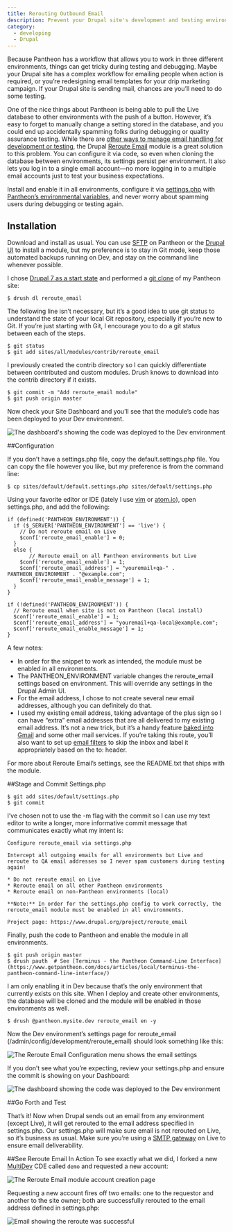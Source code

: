 ```yaml
---
title: Rerouting Outbound Email 
description: Prevent your Drupal site's development and testing environments from sending emails to your real users, with the reroute_email module and Pantheon environment variables.
category:
  - developing
  - Drupal
---
```

Because Pantheon has a workflow that allows you to work in three different environments, things can get tricky during testing and debugging. Maybe your Drupal site has a complex workflow for emailing people when action is required, or you’re redesigning email templates for your drip marketing campaign. If your Drupal site is sending mail, chances are you’ll need to do some testing.

One of the nice things about Pantheon is being able to pull the Live database to other environments with the push of a button. However, it’s easy to forget to manually change a setting stored in the database, and you could end up accidentally spamming folks during debugging or quality assurance testing. While there are [other ways to manage email handling for development or testing](https://www.drupal.org/node/201981), the Drupal [Reroute Email](https://www.drupal.org/project/reroute_email) module is a great solution to this problem. You can configure it via code, so even when cloning the database between environments, its settings persist per environment. It also lets you log in to a single email account&mdash;no more logging in to a multiple email accounts just to test your business expectations.

Install and enable it in all environments, configure it via [settings.php](https://www.getpantheon.com/docs/articles/drupal/configuring-settings-php/) with [Pantheon’s environmental variables](https://www.getpantheon.com/docs/articles/sites/code/reading-pantheon-environment-configuration/), and never worry about spamming users during debugging or testing again.

## Installation


Download and install as usual. You can use [SFTP](https://www.getpantheon.com/docs/articles/sites/code/developing-directly-with-sftp-mode/) on Pantheon or the [Drupal UI](https://www.getpantheon.com/docs/articles/sites/code/more-ways-of-managing-code-in-sftp-mode/#installing-modules-and-themes-with-drupal%27s-update-manager) to install a module, but my preference is to stay in Git mode, keep those automated backups running on Dev, and stay on the command line whenever possible.

I chose [Drupal 7 as a start state](https://www.getpantheon.com/docs/articles/users/choosing-start-state/#importing-existing-sites) and performed a [git clone](https://www.getpantheon.com/docs/articles/local/starting-with-git/) of my Pantheon site:
```
$ drush dl reroute_email
```
The following line isn’t necessary, but it’s a good idea to use git status to understand the state of your local Git repository, especially if you’re new to Git. If you’re just starting with Git, I encourage you to do a git status between each of the steps.
```
$ git status
$ git add sites/all/modules/contrib/reroute_email
```
I previously created the contrib directory so I can quickly differentiate between contributed and custom modules. Drush knows to download into the contrib directory if it exists.
```
$ git commit -m "Add reroute_email module"
$ git push origin master
```
Now check your Site Dashboard and you’ll see that the module’s code has been deployed to your Dev environment.

![The dashboard's showing the code was deployed to the Dev environment](/source/docs/assets/images/verify-reroute-email-dashboard-commits1.png)

##Configuration

If you don’t have a settings.php file, copy the default.settings.php file.  You can copy the file however you like, but my preference is from the command line:
```
$ cp sites/default/default.settings.php sites/default/settings.php
```
Using your favorite editor or IDE (lately I use [vim](http://www.vim.org) or [atom.io](https://atom.io)), open settings.php, and add the following:
```
if (defined('PANTHEON_ENVIRONMENT')) {
  if ($_SERVER['PANTHEON_ENVIRONMENT'] == 'live') {
	// Do not reroute email on Live
	$conf['reroute_email_enable'] = 0;
  }
  else {
       // Reroute email on all Pantheon environments but Live
	$conf['reroute_email_enable'] = 1;
	$conf['reroute_email_address'] = "youremail+qa-" . PANTHEON_ENVIRONMENT . "@example.com";
	$conf['reroute_email_enable_message'] = 1;
  }
}

if (!defined('PANTHEON_ENVIRONMENT')) {
  // Reroute email when site is not on Pantheon (local install)
  $conf['reroute_email_enable'] = 1;
  $conf['reroute_email_address'] = "youremail+qa-local@example.com";
  $conf['reroute_email_enable_message'] = 1;
}
```
A few notes:
- In order for the snippet to work as intended, the module must be enabled in all environments.
- The PANTHEON_ENVIRONMENT variable changes the reroute_email settings based on environment. This will override any settings in the Drupal Admin UI.
- For the email address, I chose to not create several new email addresses, although you can definitely do that.
- I used my existing email address, taking advantage of the plus sign so I can have “extra” email addresses that are all delivered to my existing email address. It’s not a new trick, but it’s a handy feature [baked into Gmail](http://gmailblog.blogspot.com/2008/03/2-hidden-ways-to-get-more-from-your.html) and some other mail services. If you’re taking this route, you’ll also want to set up [email filters](https://support.google.com/mail/answer/6579?hl=en) to skip the inbox and label it appropriately based on the to: header.

For more about Reroute Email’s settings, see the README.txt that ships with the module.


##Stage and Commit Settings.php
```
$ git add sites/default/settings.php
$ git commit
```
I’ve chosen not to use the -m flag with the commit so I can use my text editor to write a longer, more informative commit message that communicates exactly what my intent is:
```
Configure reroute_email via settings.php

Intercept all outgoing emails for all environments but Live and reroute to QA email addresses so I never spam customers during testing again!

* Do not reroute email on Live
* Reroute email on all other Pantheon environments
* Reroute email on non-Pantheon environments (local)

**Note:** In order for the settings.php config to work correctly, the reroute_email module must be enabled in all environments.

Project page: https://www.drupal.org/project/reroute_email
```

Finally, push the code to Pantheon and enable the module in all environments.
```
$ git push origin master
$ drush pauth  # See [Terminus - the Pantheon Command-Line Interface](https://www.getpantheon.com/docs/articles/local/terminus-the-pantheon-command-line-interface/)
```
I am only enabling it in Dev because that’s the only environment that currently exists on this site. When I deploy and create other environments, the database will be cloned and the module will be enabled in those environments as well.
```
$ drush @pantheon.mysite.dev reroute_email en -y
```
Now the Dev environment’s settings page for reroute_email (/admin/config/development/reroute_email) should look something like this:

![The Reroute Email Configuration menu shows the email settings](/source/docs/assets/images/reroute-email-config-settings.png)

If you don’t see what you’re expecting, review your settings.php and ensure the commit is showing on your Dashboard:

![The dashboard showing the code was deployed to the Dev environment](/source/docs/assets/images/verify-reroute-email-dashboard-commits2.png)

##Go Forth and Test

That’s it! Now when Drupal sends out an email from any environment (except Live), it will get rerouted to the email address specified in settings.php. Our settings.php will make sure email is not rerouted on Live, so it’s business as usual. Make sure you’re using a [SMTP gateway](https://www.getpantheon.com/docs/articles/sites/code/email/#outgoing-email) on Live to ensure email deliverability.

##See Reroute Email In Action
To see exactly what we did, I forked a new [MultiDev](https://www.getpantheon.com/docs/articles/sites/multidev/) CDE called ```demo``` and requested a new account:

![The Reroute Email module account creation page](/source/docs/assets/images/reroute-email-account-requested.png)

Requesting a new account fires off two emails: one to the requestor and another to the site owner; both are successfully rerouted to the email address defined in settings.php:

![Email showing the reroute was successful](/source/docs/assets/images/reroute-email-confirmation.png)
